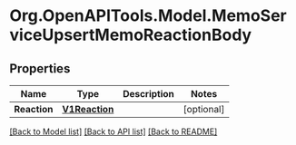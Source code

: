 # Org.OpenAPITools.Model.MemoServiceUpsertMemoReactionBody

## Properties

Name | Type | Description | Notes
------------ | ------------- | ------------- | -------------
**Reaction** | [**V1Reaction**](V1Reaction.md) |  | [optional] 

[[Back to Model list]](../README.md#documentation-for-models) [[Back to API list]](../README.md#documentation-for-api-endpoints) [[Back to README]](../README.md)

